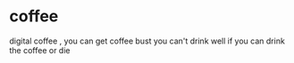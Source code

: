 # coffee
digital coffee , you can get coffee bust you can't drink
well if you can drink the coffee
or die
